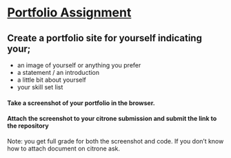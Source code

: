 # [Portfolio Assignment](https://perpy-del.github.io/Stutern_SWE/Module_Four/Portfolio/)

## Create a portfolio site for yourself indicating your;

- an image of yourself or anything you prefer
- a statement / an introduction
- a little bit about yourself
- your skill set list

#### Take a screenshot of your portfolio in the browser.
#### Attach the screenshot to your citrone submission and submit the link to the repository
Note: you get full grade for both the screenshot and code. If you don’t know how to attach document on citrone ask.

